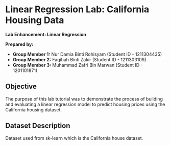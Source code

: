 # Linear Regression Lab: California Housing Data

**Lab Enhancement: Linear Regression** 

**Prepared by:**

- **Group Member 1:** Nur Damia Binti Rohisyam (Student ID - 1211304435)
- **Group Member 2:** Faqihah Binti Zakir (Student ID - 1211303109)
- **Group Member 3:** Muhammad Zafri Bin Marwan (Student ID - 1201101871)

## Objective

The purpose of this lab tutorial was to demonstrate the process of building and evaluating a linear regression model to predict housing prices using the California housing dataset.

## Dataset Description

Dataset used from sk-learn which is the California house dataset.